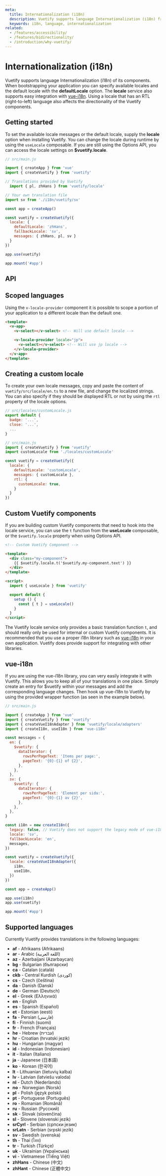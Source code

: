 ```yaml
---
meta:
  title: Internationalization (i18n)
  description: Vuetify supports language Internationalization (i18n) from a wide range of locales and easily integrates vue-i18n.
  keywords: i18n, language, internationalization
related:
  - /features/accessibility/
  - /features/bidirectionality/
  - /introduction/why-vuetify/
---
```


# Internationalization (i18n)

Vuetify supports language Internationalization (i18n) of its components. When bootstrapping your application you can specify available locales and the default locale with the **defaultLocale** option. The **locale** service also supports easy integration with [vue-i18n](https://kazupon.github.io/vue-i18n/). Using a locale that has an RTL (right-to-left) language also affects the directionality of the Vuetify components.

<entry-ad />

## Getting started

To set the available locale messages or the default locale, supply the **locale** option when installing Vuetify. You can change the locale during runtime by using the `useLocale` composable. If you are still using the Options API, you can access the locale settings on **$vuetify.locale**.

```js
// src/main.js

import { createApp } from 'vue'
import { createVuetify } from 'vuetify'

// Translations provided by Vuetify
  import { pl, zhHans } from 'vuetify/locale'

// Your own translation file
import sv from './i18n/vuetify/sv'

const app = createApp()

const vuetify = createVuetify({
  locale: {
    defaultLocale: 'zhHans',
    fallbackLocale: 'sv',
    messages: { zhHans, pl, sv }
  }
})

app.use(vuetify)

app.mount('#app')
```

## API

<api-links />

<!-- <api-section page="features/internationalization" /> -->

## Scoped languages

Using the `v-locale-provider` component it is possible to scope a portion of your application to a different locale than the default one.

```html
<template>
  <v-app>
    <v-select></v-select> <!-- Will use default locale -->

    <v-locale-provider locale="jp">
      <v-select></v-select> <!-- Will use jp locale -->
    </v-locale-provider>
  </v-app>
</template>
```

## Creating a custom locale

To create your own locale messages, copy and paste the content of `vuetify/src/locale/en.ts` to a new file, and change the localized strings. You can also specify if they should be displayed RTL or not by using the `rtl` property of the locale options.

```js
// src/locales/customLocale.js
export default {
  badge: '...',
  close: '...',
  ...
}
```

```js
// src/main.js
import { createVuetify } from 'vuetify'
import customLocale from './locales/customLocale'

const vuetify = createVuetify({
  locale: {
    defaultLocale: 'customLocale',
    messages: { customLocale },
    rtl: {
      customLocale: true,
    }
  }
})
```

## Custom Vuetify components

If you are building custom Vuetify components that need to hook into the locale service, you can use the `t` function from the **useLocale** composable, or the `$vuetify.locale` property when using Options API.

```html
<!-- Custom Vuetify Component -->

<template>
  <div class="my-component">
    {{ $vuetify.locale.t('$vuetify.my-component.text') }}
  </div>
</template>
```

```html
<script>
  import { useLocale } from 'vuetify'

  export default {
    setup () {
      const { t } = useLocale()
    }
  }
</script>
```

<alert type="warning">

  The Vuetify locale service only provides a basic translation function `t`, and should really only be used for internal or custom Vuetify components. It is recommended that you use a proper i18n library such as [vue-i18n](https://kazupon.github.io/vue-i18n/) in your own application. Vuetify does provide support for integrating with other libraries.

</alert>

## vue-i18n

If you are using the vue-i18n library, you can very easily integrate it with Vuetify. This allows you to keep all of your translations in one place. Simply create an entry for $vuetify within your messages and add the corresponding language changes. Then hook up vue-i18n to Vuetify by using the provided wrapper function (as seen in the example below).

```js
// src/main.js

import { createApp } from 'vue'
import { createVuetify } from 'vuetify'
import { createVueI18nAdapter } from 'vuetify/locale/adapters'
import { createI18n, useI18n } from 'vue-i18n'

const messages = {
  en: {
    $vuetify: {
      dataIterator: {
        rowsPerPageText: 'Items per page:',
        pageText: '{0}-{1} of {2}',
      },
    },
  },
  sv: {
    $vuetify: {
      dataIterator: {
        rowsPerPageText: 'Element per sida:',
        pageText: '{0}-{1} av {2}',
      },
    },
  },
}

const i18n = new createI18n({
  legacy: false, // Vuetify does not support the legacy mode of vue-i18n
  locale: 'sv',
  fallbackLocale: 'en',
  messages,
})

const vuetify = createVuetify({
  locale: createVueI18nAdapter({
    i18n,
    useI18n,
  })
})

const app = createApp()

app.use(i18n)
app.use(vuetify)

app.mount('#app')
```

## Supported languages

Currently Vuetify provides translations in the following languages:

- **af** - Afrikaans (Afrikaans)
- **ar** - Arabic (اللغة العربية)
- **az** - Azerbaijani (Azərbaycan)
- **bg** - Bulgarian (български)
- **ca** - Catalan (català)
- **ckb** - Central Kurdish (کوردی)
- **cs** - Czech (čeština)
- **da** - Danish (Dansk)
- **de** - German (Deutsch)
- **el** - Greek (Ελληνικά)
- **en** - English
- **es** - Spanish (Español)
- **et** - Estonian (eesti)
- **fa** - Persian (فارسی)
- **fi** - Finnish (suomi)
- **fr** - French (Français)
- **he** - Hebrew (עברית)
- **hr** - Croatian (hrvatski jezik)
- **hu** - Hungarian (magyar)
- **id** - Indonesian (Indonesian)
- **it** - Italian (Italiano)
- **ja** - Japanese (日本語)
- **ko** - Korean (한국어)
- **lt** - Lithuanian (lietuvių kalba)
- **lv** - Latvian (latviešu valoda)
- **nl** - Dutch (Nederlands)
- **no** - Norwegian (Norsk)
- **pl** - Polish (język polski)
- **pt** - Portuguese (Português)
- **ro** - Romanian (Română)
- **ru** - Russian (Русский)
- **sk** - Slovak (slovenčina)
- **sl** - Slovene (slovenski jezik)
- **srCyrl** - Serbian (српски језик)
- **srLatn** - Serbian (srpski jezik)
- **sv** - Swedish (svenska)
- **th** - Thai (ไทย)
- **tr** - Turkish (Türkçe)
- **uk** - Ukrainian (Українська)
- **vi** - Vietnamese (Tiếng Việt)
- **zhHans** - Chinese (中文)
- **zhHant** - Chinese (正體中文)

<backmatter />
